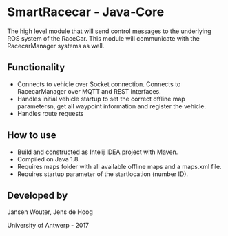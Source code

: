 SmartRacecar - Java-Core
================
The high level module that will send control messages to the underlying ROS system of the RaceCar. This module will communicate with the RacecarManager systems as well.

## Functionality
 - Connects to vehicle over Socket connection. Connects to RacecarManager over MQTT and REST interfaces. 
 - Handles initial vehicle startup to set the correct offline map parametersn, get all waypoint information and register the vehicle.
 - Handles route requests
 
## How to use
 - Build and constructed as Intelij IDEA project with Maven.
 - Compiled on Java 1.8.
 - Requires maps folder with all available offline maps and a maps.xml file.
 - Requires startup parameter of the startlocation (number ID).

## Developed by

Jansen Wouter,
Jens de Hoog

University of Antwerp - 2017

